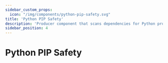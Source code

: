 ```yaml
---
sidebar_custom_props:
  icon: "/img/components/python-pip-safety.svg"
title: 'Python PIP Safety'
description: 'Producer component that scans dependencies for Python projects.'
sidebar_position: 4
---
```


# Python PIP Safety
